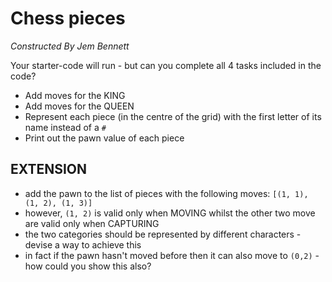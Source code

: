 # Chess pieces
*Constructed By Jem Bennett*

Your starter-code will run - but can you complete all 4 tasks included in the code?

- Add moves for the KING
- Add moves for the QUEEN
- Represent each piece (in the centre of the grid) with the first letter of its name instead of a `#`
- Print out the pawn value of each piece

## EXTENSION
- add the pawn to the list of pieces with the following moves: `[(1, 1), (1, 2), (1, 3)]`
- however, `(1, 2)` is valid only when MOVING whilst the other two move are valid only when CAPTURING
- the two categories should be represented by different characters - devise a way to achieve this
- in fact if the pawn hasn't moved before then it can also move to `(0,2)` - how could you show this also?